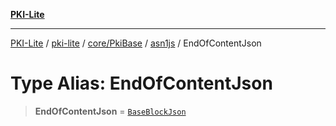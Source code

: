 [**PKI-Lite**](../../../../../../README.md)

---

[PKI-Lite](../../../../../../README.md) / [pki-lite](../../../../../README.md) / [core/PkiBase](../../../README.md) / [asn1js](../README.md) / EndOfContentJson

# Type Alias: EndOfContentJson

> **EndOfContentJson** = [`BaseBlockJson`](../interfaces/BaseBlockJson.md)
